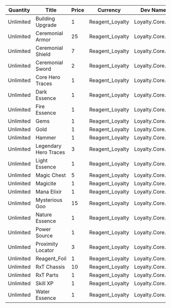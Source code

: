 | Quantity | Title | Price | Currency |  Dev Name |
| -------- | ----- | ----- | -------- |  -------- |
| Unlimited | Building Upgrade | 1 | Reagent_Loyalty | Loyalty.Core.21 |
| Unlimited | Ceremonial Armor | 25 | Reagent_Loyalty | Loyalty.Core.15 |
| Unlimited | Ceremonial Shield | 7 | Reagent_Loyalty | Loyalty.Core.16 |
| Unlimited | Ceremonial Sword | 2 | Reagent_Loyalty | Loyalty.Core.17 |
| Unlimited | Core Hero Traces | 1 | Reagent_Loyalty | Loyalty.Core.13 |
| Unlimited | Dark Essence | 1 | Reagent_Loyalty | Loyalty.Core.01 |
| Unlimited | Fire Essence | 1 | Reagent_Loyalty | Loyalty.Core.02 |
| Unlimited | Gems | 1 | Reagent_Loyalty | Loyalty.Core.08 |
| Unlimited | Gold | 1 | Reagent_Loyalty | Loyalty.Core.22 |
| Unlimited | Hammer | 1 | Reagent_Loyalty | Loyalty.Core.07 |
| Unlimited | Legendary Hero Traces | 3 | Reagent_Loyalty | Loyalty.Core.14 |
| Unlimited | Light Essence | 1 | Reagent_Loyalty | Loyalty.Core.03 |
| Unlimited | Magic Chest | 5 | Reagent_Loyalty | Loyalty.Core.11 |
| Unlimited | Magicite | 1 | Reagent_Loyalty | Loyalty.Core.09 |
| Unlimited | Mana Elixir | 1 | Reagent_Loyalty | Loyalty.Core.10 |
| Unlimited | Mysterious Goo | 15 | Reagent_Loyalty | Loyalty.Core.18 |
| Unlimited | Nature Essence | 1 | Reagent_Loyalty | Loyalty.Core.04 |
| Unlimited | Power Source | 1 | Reagent_Loyalty | Loyalty.Core.06 |
| Unlimited | Proximity Locator | 3 | Reagent_Loyalty | Loyalty.Core.12 |
| Unlimited | Reagent_Foil | 1 | Reagent_Loyalty | Loyalty.Core.24 |
| Unlimited | RxT Chassis | 10 | Reagent_Loyalty | Loyalty.Core.19 |
| Unlimited | RxT Parts | 1 | Reagent_Loyalty | Loyalty.Core.20 |
| Unlimited | Skill XP | 1 | Reagent_Loyalty | Loyalty.Core.23 |
| Unlimited | Water Essence | 1 | Reagent_Loyalty | Loyalty.Core.05 |
